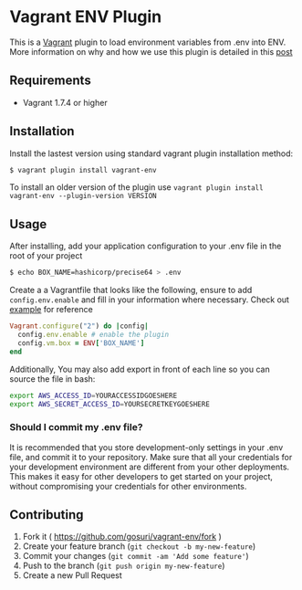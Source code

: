 # Vagrant ENV Plugin

This is a [Vagrant](http://www.vagrantup.com) plugin to load environment variables from .env into ENV. More information on why and how we use this plugin is detailed in this [post](http://www.gregosuri.com/2014/08/31/introducing-vagrant-env-plugin/)

## Requirements

* Vagrant 1.7.4 or higher

## Installation

Install the lastest version using standard vagrant plugin installation method:

```sh
$ vagrant plugin install vagrant-env
```

To install an older version of the plugin use `vagrant plugin install vagrant-env --plugin-version VERSION`

## Usage

After installing, add your application configuration to your .env file in the root of your project

```sh
$ echo BOX_NAME=hashicorp/precise64 > .env
```

Create a a Vagrantfile that looks like the following, ensure to add `config.env.enable` and fill in your information where necessary. Check out [example](example/) for reference

```ruby
Vagrant.configure("2") do |config|
  config.env.enable # enable the plugin
  config.vm.box = ENV['BOX_NAME']
end
```

Additionally, You may also add export in front of each line so you can source the file in bash:

```sh
export AWS_ACCESS_ID=YOURACCESSIDGOESHERE
export AWS_SECRET_ACCESS_ID=YOURSECRETKEYGOESHERE
```

### Should I commit my .env file?

It is recommended that you store development-only settings in your .env file, and commit it to your repository. Make sure that all your credentials for your development environment are different from your other deployments. This makes it easy for other developers to get started on your project, without compromising your credentials for other environments.

## Contributing

1. Fork it ( https://github.com/gosuri/vagrant-env/fork )
2. Create your feature branch (`git checkout -b my-new-feature`)
3. Commit your changes (`git commit -am 'Add some feature'`)
4. Push to the branch (`git push origin my-new-feature`)
5. Create a new Pull Request
